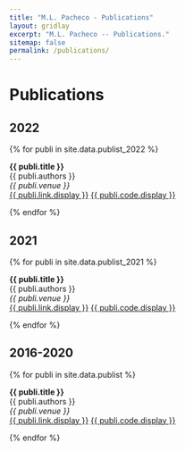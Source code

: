 ```yaml
---
title: "M.L. Pacheco - Publications"
layout: gridlay
excerpt: "M.L. Pacheco -- Publications."
sitemap: false
permalink: /publications/
---
```



# Publications

## 2022

{% for publi in site.data.publist_2022 %}

  <b>{{ publi.title }}</b> <br />
  {{ publi.authors }} <br />
  <em>{{ publi.venue }}</em> <br />
  <a href="{{ publi.link.url }}">{{ publi.link.display }}</a>
  <a href="{{ publi.code.url }}">{{ publi.code.display }}</a>

{% endfor %}

## 2021

{% for publi in site.data.publist_2021 %}

  <b>{{ publi.title }}</b> <br />
  {{ publi.authors }} <br />
  <em>{{ publi.venue }}</em> <br />
  <a href="{{ publi.link.url }}">{{ publi.link.display }}</a>
  <a href="{{ publi.code.url }}">{{ publi.code.display }}</a>

{% endfor %}

## 2016-2020

{% for publi in site.data.publist %}

  <b>{{ publi.title }}</b> <br />
  {{ publi.authors }} <br />
  <em>{{ publi.venue }}</em> <br />
  <a href="{{ publi.link.url }}">{{ publi.link.display }}</a>
  <a href="{{ publi.code.url }}">{{ publi.code.display }}</a>

{% endfor %}
